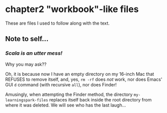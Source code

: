 # chapter2 "workbook"-like files
These are files I used to follow along with the text.

## Note to self...
### _Scala is an utter mess!_ 
Why you may ask??

Oh, it is because now I have an empty directory on my 16-inch Mac that REFUSES to remove itself, and, yes, `rm -rf` does _not_ work, nor does Emacs' GUI `d` command (with recursive `all`), nor does Finder!

Amusingly, when attempting the Finder method, the directory `my-learningspark-files` replaces itself back inside the root directory from where it was deleted. We will see who has the last laugh...
